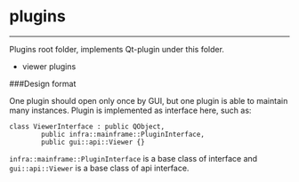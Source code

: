 # plugins

----------

Plugins root folder, implements Qt-plugin under this folder.

- viewer plugins


###Design format

One plugin should open only once by GUI, but one plugin is able to maintain many instances. Plugin is implemented as interface here, such as:

    class ViewerInterface : public QObject,
            public infra::mainframe::PluginInterface,
            public gui::api::Viewer {}

`infra::mainframe::PluginInterface` is a base class of interface and `gui::api::Viewer` is a base class of api interface.

